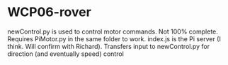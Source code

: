 # WCP06-rover

newControl.py is used to control motor commands. Not 100% complete. Requires PiMotor.py in the same folder to work.
index.js is the Pi server (I think. Will confirm with Richard). Transfers input to newControl.py for direction (and eventually speed) control
